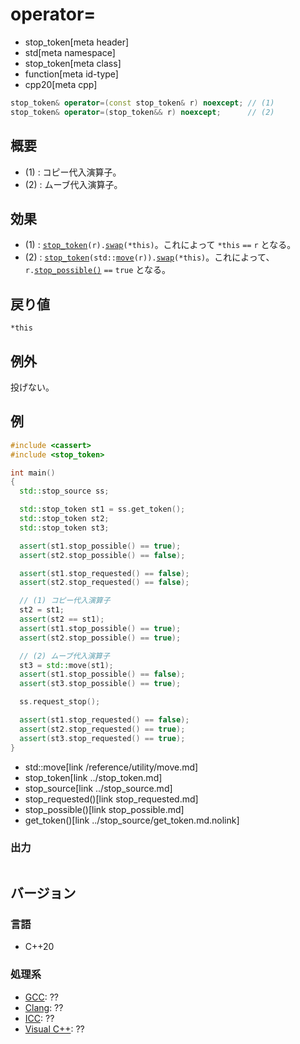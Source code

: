 # operator=
* stop_token[meta header]
* std[meta namespace]
* stop_token[meta class]
* function[meta id-type]
* cpp20[meta cpp]

```cpp
stop_token& operator=(const stop_token& r) noexcept; // (1)
stop_token& operator=(stop_token&& r) noexcept;      // (2)
```

## 概要
- (1) : コピー代入演算子。
- (2) : ムーブ代入演算子。


## 効果
- (1) : [`stop_token`](op_constructor.md)`(r).`[`swap`](swap.md)`(*this)`。これによって `*this` `==` `r` となる。
- (2) : [`stop_token`](op_constructor.md)`(std::`[`move`](/reference/utility/move.md)`(r)).`[`swap`](swap.md)`(*this)`。これによって、`r.`[`stop_possible()`](stop_possible.md) `==` `true` となる。

## 戻り値
`*this`

## 例外
投げない。

## 例
```cpp example
#include <cassert>
#include <stop_token>

int main()
{
  std::stop_source ss;

  std::stop_token st1 = ss.get_token();
  std::stop_token st2;
  std::stop_token st3;

  assert(st1.stop_possible() == true);
  assert(st2.stop_possible() == false);

  assert(st1.stop_requested() == false);
  assert(st2.stop_requested() == false);

  // (1) コピー代入演算子
  st2 = st1;
  assert(st2 == st1);
  assert(st1.stop_possible() == true);
  assert(st2.stop_possible() == true);

  // (2) ムーブ代入演算子
  st3 = std::move(st1);
  assert(st1.stop_possible() == false);
  assert(st3.stop_possible() == true);

  ss.request_stop();

  assert(st1.stop_requested() == false);
  assert(st2.stop_requested() == true);
  assert(st3.stop_requested() == true);
}
```
* std::move[link /reference/utility/move.md]
* stop_token[link ../stop_token.md]
* stop_source[link ../stop_source.md]
* stop_requested()[link stop_requested.md]
* stop_possible()[link stop_possible.md]
* get_token()[link ../stop_source/get_token.md.nolink]

### 出力
```
```

## バージョン
### 言語
- C++20

### 処理系
- [GCC](/implementation.md#gcc): ??
- [Clang](/implementation.md#clang): ??
- [ICC](/implementation.md#icc): ??
- [Visual C++](/implementation.md#visual_cpp): ??

